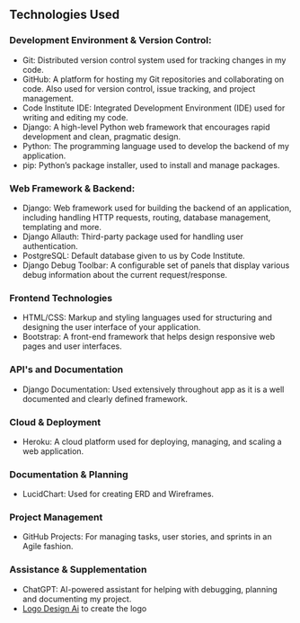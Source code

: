 ## Technologies Used

### **Development Environment & Version Control:**

- Git: Distributed version control system used for tracking changes in my code.
- GitHub: A platform for hosting my Git repositories and collaborating on code. Also used for version control, issue tracking, and project management.
- Code Institute IDE: Integrated Development Environment (IDE) used for writing and editing my code.
- Django: A high-level Python web framework that encourages rapid development and clean, pragmatic design.
- Python: The programming language used to develop the backend of my application.
- pip: Python’s package installer, used to install and manage packages.

### **Web Framework & Backend:**

- Django: Web framework used for building the backend of an application, including handling HTTP requests, routing, database management, templating and more.
- Django Allauth: Third-party package used for handling user authentication.
- PostgreSQL: Default database given to us by Code Institute.
- Django Debug Toolbar: A configurable set of panels that display various debug information about the current request/response.

### **Frontend Technologies**

- HTML/CSS: Markup and styling languages used for structuring and designing the user interface of your application.
- Bootstrap: A front-end framework that helps design responsive web pages and user interfaces.

### **API's and Documentation**

- Django Documentation: Used extensively throughout app as it is a well documented and clearly defined framework.

### **Cloud & Deployment**

- Heroku: A cloud platform used for deploying, managing, and scaling a web application.

### **Documentation & Planning**

- LucidChart: Used for creating ERD and Wireframes.

### **Project Management**

- GitHub Projects: For managing tasks, user stories, and sprints in an Agile fashion.

### **Assistance & Supplementation**

- ChatGPT: AI-powered assistant for helping with debugging, planning and documenting my project.
- [Logo Design Ai](https://logodesign.ai/) to create the logo
